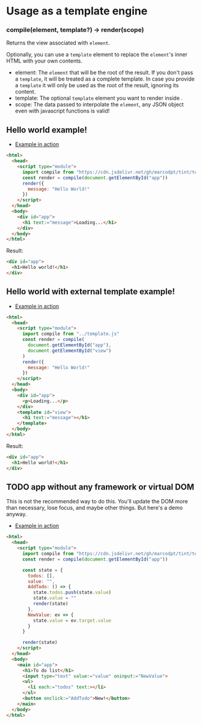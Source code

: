 # Usage as a template engine

### compile(element, template?) -> render(scope)
Returns the view associated with `element`.

Optionally, you can use a `template` element to replace the `element`'s inner
HTML with your own contents.

 - element: The `element` that will be the root of the result. If you don't
pass a `template`, it will be treated as a complete template. In case you
provide a `template` it will only be used as the root of the result,
ignoring its content.
 - template: The optional `template` element you want to render inside .
 - scope: The data passed to interpolate the `element`,
any JSON object even with javascript functions is valid!

## Hello world example!
 - [Example in action](../samples/hello.html)
```html
<html>
  <head>
    <script type="module">
      import compile from "https://cdn.jsdelivr.net/gh/marcodpt/tint/template.js"
      const render = compile(document.getElementById("app"))
      render({
        message: "Hello World!"
      })
    </script>
  </head>
  <body>
    <div id="app">
      <h1 text:="message">Loading...</h1>
    </div>
  </body>
</html>
```
Result:
```html
<div id="app">
  <h1>Hello world!</h1>
</div>
```

## Hello world with external template example!
 - [Example in action](../samples/hello2.html)
```html
<html>
  <head>
    <script type="module">
      import compile from "../template.js"
      const render = compile(
        document.getElementById("app"),
        document.getElementById("view")
      )
      render({
        message: "Hello World!"
      })
    </script>
  </head>
  <body>
    <div id="app">
      <p>Loading...</p>
    </div>
    <template id="view">
      <h1 text:="message"></h1>
    </template>
  </body>
</html>
```
Result:
```html
<div id="app">
  <h1>Hello world!</h1>
</div>
```

## TODO app without any framework or virtual DOM
This is not the recommended way to do this.
You'll update the DOM more than necessary, lose focus, and maybe other things.
But here's a demo anyway.

 - [Example in action](../samples/template.html)

```html
<html>
  <head>
    <script type="module">
      import compile from "https://cdn.jsdelivr.net/gh/marcodpt/tint/template.js"
      const render = compile(document.getElementById("app"))

      const state = {
        todos: [],
        value: "",
        AddTodo: () => {
          state.todos.push(state.value)
          state.value = ""
          render(state)
        },
        NewValue: ev => {
          state.value = ev.target.value
        }
      }

      render(state)
    </script>
  </head>
  <body>
    <main id="app">
      <h1>To do list</h1>
      <input type="text" value:="value" oninput:="NewValue">
      <ul>
        <li each:="todos" text:></li>
      </ul>
      <button onclick:="AddTodo">New!</button>
    </main>
  </body>
</html>
```
